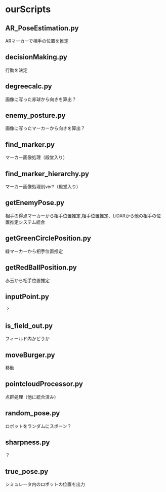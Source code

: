 # ourScripts

## AR_PoseEstimation.py
ARマーカーで相手の位置を推定
## decisionMaking.py
行動を決定

## degreecalc.py
画像に写った赤球から向きを算出？

## enemy_posture.py
画像に写ったマーカーから向きを算出？

## find_marker.py
マーカー画像処理（殿堂入り）

## find_marker_hierarchy.py
マーカー画像処理別ver?（殿堂入り）

## getEnemyPose.py
相手の得点マーカーから相手位置推定,相手位置推定、LiDARから他の相手の位置推定システム統合

## getGreenCirclePosition.py
緑マーカーから相手位置推定

## getRedBallPosition.py
赤玉から相手位置推定

## inputPoint.py
？

## is_field_out.py
フィールド内かどうか

## moveBurger.py
移動

## pointcloudProcessor.py
点群処理（他に統合済み）

## random_pose.py
ロボットをランダムにスポーン？

## sharpness.py
？

## true_pose.py
シミュレータ内のロボットの位置を出力
